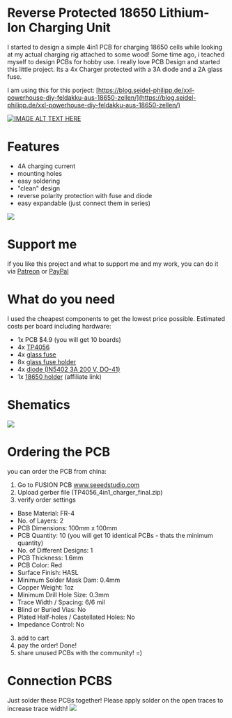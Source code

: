 # Reverse Protected 18650 Lithium-Ion Charging Unit
I started to design a simple 4in1 PCB for charging 18650 cells while looking at my actual charging rig attached to some wood! 
Some time ago, i teached myself to design PCBs for hobby use. I really love PCB Design and started this little project.
Its a 4x Charger protected with a 3A diode and a 2A glass fuse.

I am using this for this porject: [https://blog.seidel-philipp.de/xxl-powerhouse-diy-feldakku-aus-18650-zellen/](https://blog.seidel-philipp.de/xxl-powerhouse-diy-feldakku-aus-18650-zellen/)

[![IMAGE ALT TEXT HERE](https://img.youtube.com/vi/w36wQmIgJ6s/0.jpg)](https://www.youtube.com/watch?v=w36wQmIgJ6s)

# Features
* 4A charging current
* mounting holes
* easy soldering
* "clean" design
* reverse polarity protection with fuse and diode
* easy expandable (just connect them in series)

<img src="https://github.com/ps915/DIY_18650_Charger/blob/master/image/4in1_18650_render.png">

# Support me
if you like this project and what to support me and my work, you can do it via [Patreon](https://www.patreon.com/philippseidel) or [PayPal](https://www.paypal.com/cgi-bin/webscr?cmd=_s-xclick&hosted_button_id=2BCQ846V4TD3C)

# What do you need
I used the cheapest components to get the lowest price possible. 
Estimated costs per board including hardware:

* 1x PCB $4.9 (you will get 10 boards)
* 4x [TP4056](https://de.aliexpress.com/store/product/10pcs-lot-TP4056-1A-Lipo-Battery-Charging-Board-Charger-Module-lithium-battery-DIY-MICRO-Port-Mike/1022067_32651302113.html?spm=a2g0x.search0104.3.27.5e037bcbWhaKt5&ws_ab_test=searchweb0_0,searchweb201602_4_10320_10152_10151_10065_10344_10068_10342_10547_10343_5012915_10340_10548_10341_10696_5013115_10084_10083_10618_5013015_10304_10307_10820_10821_10302_10843_10059_100031_10319_5013215_10103_10624_10623_10622_10621_10620,searchweb201603_54,ppcSwitch_5&algo_expid=0db6364f-c720-481d-aeb2-ae08aaa5e637-6&algo_pvid=0db6364f-c720-481d-aeb2-ae08aaa5e637&priceBeautifyAB=0)
* 4x [glass fuse](https://de.aliexpress.com/item/100pcs-5-20-Glass-Fuse-Not-Assortable-Kit-250V-0-1A-0-2A-0-3A-0/32753288349.html?spm=a2g0s.9042311.0.0.27424c4dqtMTOK)
* 8x [glass fuse holder](https://de.aliexpress.com/store/product/100Pcs-5-20mm-Fuse-Holder-Clips-Glass-Quick-Fast-Blow-Fuses-Welding-Holder/2954022_32804593991.html?spm=a2g0x.search0104.3.8.19d733bbvoSt32&ws_ab_test=searchweb0_0,searchweb201602_4_10320_10152_10151_10065_10344_10068_10342_10547_10343_5012915_10340_10548_10341_10696_5013115_10084_10083_10618_5013015_10304_10307_10820_10821_10302_10843_10059_100031_10319_5013215_10103_10624_10623_10622_10621_10620,searchweb201603_54,ppcSwitch_5&algo_expid=2c199d67-62ab-4863-84f4-bc4cc01e5148-1&algo_pvid=2c199d67-62ab-4863-84f4-bc4cc01e5148&priceBeautifyAB=0)
* 4x [diode (IN5402 3A 200 V, DO-41)](https://de.aliexpress.com/item/10PCS-1N5402-IN5402-3A-200V-DO-41/32452792675.html?spm=a2g0s.9042311.0.0.27424c4dqtMTOK)
* 1x [18650 holder](https://www.banggood.com/Plastic-Battery-Case-Holder-Storge-Box-DIY-for-4pcs-18650-3_7V-Rechargeable-Batteries-p-1188733.html?p=3R26141006882201412N) (affiliate link)

# Shematics
<img src="https://github.com/ps915/DIY_18650_Charger/blob/master/image/4.png">

# Ordering the PCB
you can order the PCB from china:
1. Go to FUSION PCB www.seeedstudio.com
2. Upload gerber file (TP4056_4in1_charger_final.zip)
3. verify order settings
* Base Material: FR-4
* No. of Layers: 2
* PCB Dimensions: 100mm x 100mm
* PCB Quantity: 10 (you will get 10 identical PCBs - thats the minimum quantity)
* No. of Different Designs: 1
* PCB Thickness: 1.6mm
* PCB Color: Red
* Surface Finish: HASL
* Minimum Solder Mask Dam: 0.4mm
* Copper Weight: 1oz
* Minimum Drill Hole Size: 0.3mm
* Trace Width / Spacing: 6/6 mil
* Blind or Buried Vias: No
* Plated Half-holes / Castellated Holes: No
* Impedance Control: No
3. add to cart
4. pay the order! Done!
5. share unused PCBs with the community! =)

# Connection PCBS
Just solder these PCBs together! Please apply solder on the open traces to increase trace width!
<img src="https://github.com/ps915/DIY_18650_Charger/blob/master/image/4in1_18650_series.jpg">
